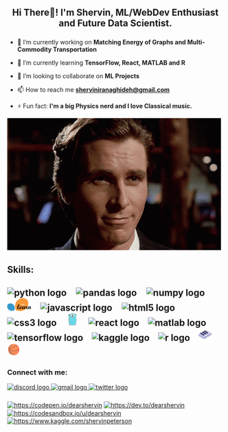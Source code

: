 <h2 align="center">Hi There👋! I'm Shervin, ML/WebDev Enthusiast and Future Data Scientist.</h2>

###
- 🔭 I’m currently working on **Matching Energy of Graphs and Multi-Commodity Transportation**

- 🌱 I’m currently learning **TensorFlow, React, MATLAB and R**

- 👯 I’m looking to collaborate on **ML Projects**

- 📫 How to reach me **sherviniranaghideh@gmail.com**

- ⚡ Fun fact: **I'm a big Physics nerd and I love Classical music.**

![](american-psycho.gif)
###

<div align="left">
  <h2>Skills: <br><h2/>
  <img src="https://cdn.jsdelivr.net/gh/devicons/devicon/icons/python/python-original.svg" height="30" alt="python logo" title="Python" />
  <img width="12" />
  <img src="https://cdn.jsdelivr.net/gh/devicons/devicon/icons/pandas/pandas-original.svg" height="30" alt="pandas logo" title="Pandas" />
  <img width="12" />
  <img src="https://cdn.jsdelivr.net/gh/devicons/devicon/icons/numpy/numpy-original.svg" height="30" alt="numpy logo" title="Numpy" />
  <img width="12" />
  <img src="./icons/scikit-learn-seeklogo.com.svg" height="30" alt="html5 logo" title="scikit-learn" />
  <img width="12" />
  <img src="https://cdn.jsdelivr.net/gh/devicons/devicon/icons/javascript/javascript-original.svg" height="30" alt="javascript logo" title="JavaScript" />
  <img width="12" />
  <img src="https://cdn.jsdelivr.net/gh/devicons/devicon/icons/html5/html5-original.svg" height="30" alt="html5 logo" title="HTML" />
  <img width="12" />
  <img src="https://cdn.jsdelivr.net/gh/devicons/devicon/icons/css3/css3-original.svg" height="30" alt="css3 logo" title="CSS" />
  <img width="12" />
  <img src="https://raw.githubusercontent.com/devicons/devicon/master/icons/go/go-original.svg" alt="go" width="30" height="30" title="GO" />
  <img width="12" />
  <img src="https://cdn.jsdelivr.net/gh/devicons/devicon/icons/react/react-original.svg" height="30" alt="react logo" title="React" />
  <img width="10" />
  <img src="https://cdn.jsdelivr.net/gh/devicons/devicon/icons/matlab/matlab-original.svg" height="30" alt="matlab logo" title="MATLAB" />
  <img width="10" />
  <img src="https://cdn.jsdelivr.net/gh/devicons/devicon/icons/tensorflow/tensorflow-original.svg" height="30" alt="tensorflow logo" title="TensorFlow" />
  <img width="10" />
  <img src="https://cdn.jsdelivr.net/gh/devicons/devicon/icons/kaggle/kaggle-original.svg" height="30" alt="kaggle logo" title="Kaggle" />
  <img width="10" />
  <img src="https://cdn.jsdelivr.net/gh/devicons/devicon/icons/r/r-original.svg" height="30" alt="r logo" title="R" />
  <img width="10" />
  <img src="./icons/piano.png" height="30" alt="Piano" title="Piano"  />
  <img width="10" />
  <img src="./icons/basketball-ball.png" height="30" alt="Basketball" title="Basketball" />
</div>

###
<h3 align="left">Connect with me:</h3>
<div align="left">
  <a href="https://discord.gg/jmzhGhq7" target="_blank">
    <img src="https://img.shields.io/static/v1?message=Discord&logo=discord&label=&color=7289DA&logoColor=white&labelColor=&style=for-the-badge" height="35" alt="discord logo" />
  </a>
  <a href="https://mail.google.com/sherviniranaghideh@gmail.com" target="_blank">
    <img src="https://img.shields.io/static/v1?message=Gmail&logo=gmail&label=&color=D14836&logoColor=white&labelColor=&style=for-the-badge" height="35" alt="gmail logo"  />
  </a>
  <a href="https://twitter.com/PetersonShervin" target="_blank">
    <img src="https://img.shields.io/static/v1?message=Twitter&logo=twitter&label=&color=1DA1F2&logoColor=white&labelColor=&style=for-the-badge" height="35" alt="twitter logo" />
  </a>
</div>

###
<p align="left">
<a href="https://codepen.io/https://codepen.io/dearshervin" target="blank"><img align="center" src="https://raw.githubusercontent.com/rahuldkjain/github-profile-readme-generator/master/src/images/icons/Social/codepen.svg" alt="https://codepen.io/dearshervin" height="30" width="40" /></a>
<a href="https://dev.to/https://dev.to/dearshervin" target="blank"><img align="center" src="https://raw.githubusercontent.com/rahuldkjain/github-profile-readme-generator/master/src/images/icons/Social/devto.svg" alt="https://dev.to/dearshervin" height="30" width="40" /></a>
<a href="https://codesandbox.com/https://codesandbox.io/u/dearshervin" target="blank"><img align="center" src="https://raw.githubusercontent.com/rahuldkjain/github-profile-readme-generator/master/src/images/icons/Social/codesandbox.svg" alt="https://codesandbox.io/u/dearshervin" height="30" width="40" /></a>
<a href="https://kaggle.com/https://www.kaggle.com/shervinpeterson" target="blank"><img align="center" src="https://raw.githubusercontent.com/rahuldkjain/github-profile-readme-generator/master/src/images/icons/Social/kaggle.svg" alt="https://www.kaggle.com/shervinpeterson" height="30" width="40" /></a>
</p>
